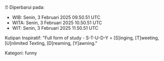 ⏰ Diperbarui pada:
- WIB: Senin, 3 Februari 2025 09.50.51 UTC
- WITA: Senin, 3 Februari 2025 10.50.51 UTC
- WIT: Senin, 3 Februari 2025 11.50.51 UTC

Kutipan Inspiratif:
"Full form of study - S-T-U-D-Y = [S]inging, [T]weeting, [U]nlimited Texting, [D]reaming, [Y]awning."


Kategori: funny


